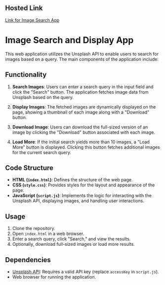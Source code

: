 ## Hosted Link
[Link for Image Search App](https://karan9927.github.io/JavaScript/Image%20Search%20App/)

# Image Search and Display App

This web application utilizes the Unsplash API to enable users to search for images based on a query. The main components of the application include:

## Functionality

1. **Search Images**: Users can enter a search query in the input field and click the "Search" button. The application fetches image data from Unsplash based on the query.

2. **Display Images**: The fetched images are dynamically displayed on the page, showing a thumbnail of each image along with a "Download" button.

3. **Download Image**: Users can download the full-sized version of an image by clicking the "Download" button associated with each image.

4. **Load More**: If the initial search yields more than 10 images, a "Load More" button is displayed. Clicking this button fetches additional images for the current search query.

## Code Structure

- **HTML (`index.html`)**: Defines the structure of the web page.
- **CSS (`style.css`)**: Provides styles for the layout and appearance of the page.
- **JavaScript (`script.js`)**: Implements the logic for interacting with the Unsplash API, displaying images, and handling user interactions.

## Usage

1. Clone the repository.
2. Open `index.html` in a web browser.
3. Enter a search query, click "Search," and view the results.
4. Optionally, download full-sized images or load more results.

## Dependencies

- [Unsplash API](https://unsplash.com/developers): Requires a valid API key (replace `accessKey` in `script.js`).
- Web browser for running the application.
